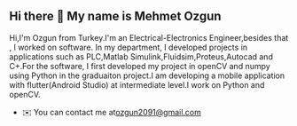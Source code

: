 ## Hi there 👋 My name is Mehmet Ozgun

Hi,I'm Ozgun from Turkey.I'm an Electrical-Electronics Engineer,besides that , I worked on software. In my department, I developed projects in applications such as PLC,Matlab Simulink,Fluidsim,Proteus,Autocad and C+.For the software, I first developed my project in openCV and numpy using Python in the graduaiton project.I am developing a mobile application with flutter(Android Studio) at intermediate level.I work on Python and openCV.
* ✉️ You can contact me at[ozgun2091@gmail.com](mailto:ozgun2091@gmail.com)
